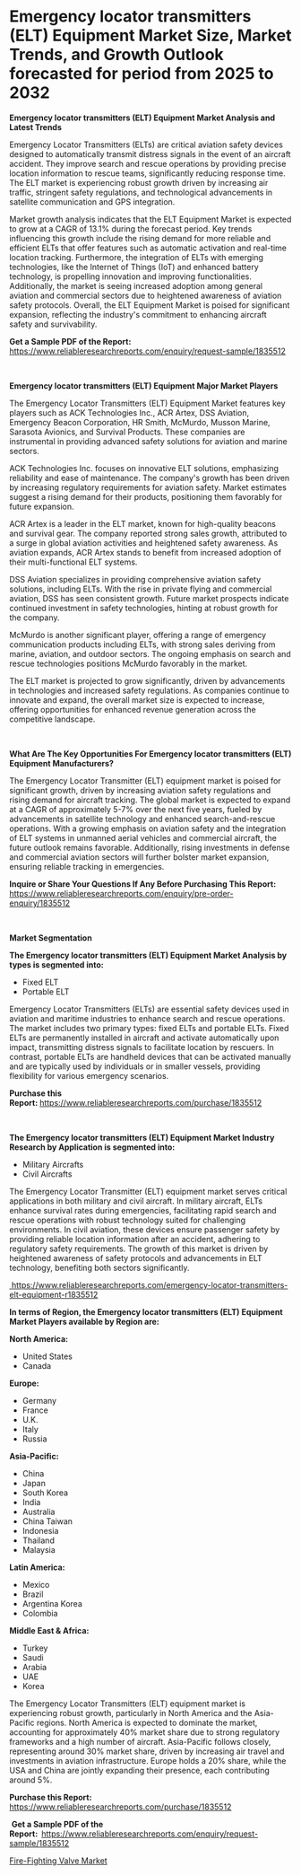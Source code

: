 <p><h1>Emergency locator transmitters (ELT) Equipment Market Size, Market Trends, and Growth Outlook forecasted for period from 2025 to 2032</h1></p><p><strong>Emergency locator transmitters (ELT) Equipment Market Analysis and Latest Trends</strong></p>
<p><p>Emergency Locator Transmitters (ELTs) are critical aviation safety devices designed to automatically transmit distress signals in the event of an aircraft accident. They improve search and rescue operations by providing precise location information to rescue teams, significantly reducing response time. The ELT market is experiencing robust growth driven by increasing air traffic, stringent safety regulations, and technological advancements in satellite communication and GPS integration.</p><p>Market growth analysis indicates that the ELT Equipment Market is expected to grow at a CAGR of 13.1% during the forecast period. Key trends influencing this growth include the rising demand for more reliable and efficient ELTs that offer features such as automatic activation and real-time location tracking. Furthermore, the integration of ELTs with emerging technologies, like the Internet of Things (IoT) and enhanced battery technology, is propelling innovation and improving functionalities. Additionally, the market is seeing increased adoption among general aviation and commercial sectors due to heightened awareness of aviation safety protocols. Overall, the ELT Equipment Market is poised for significant expansion, reflecting the industry's commitment to enhancing aircraft safety and survivability.</p></p>
<p><strong>Get a Sample PDF of the Report:&nbsp;</strong> <a href="https://www.reliableresearchreports.com/enquiry/request-sample/1835512?utm_campaign=2641&utm_medium=2&utm_source=Github&utm_content=ia&utm_term=26032025&utm_id=emergency-locator-transmitters-elt-equipment">https://www.reliableresearchreports.com/enquiry/request-sample/1835512</a></p>
<p>&nbsp;</p>
<p><strong>Emergency locator transmitters (ELT) Equipment Major Market Players</strong></p>
<p><p>The Emergency Locator Transmitters (ELT) Equipment Market features key players such as ACK Technologies Inc., ACR Artex, DSS Aviation, Emergency Beacon Corporation, HR Smith, McMurdo, Musson Marine, Sarasota Avionics, and Survival Products. These companies are instrumental in providing advanced safety solutions for aviation and marine sectors.</p><p>ACK Technologies Inc. focuses on innovative ELT solutions, emphasizing reliability and ease of maintenance. The company's growth has been driven by increasing regulatory requirements for aviation safety. Market estimates suggest a rising demand for their products, positioning them favorably for future expansion.</p><p>ACR Artex is a leader in the ELT market, known for high-quality beacons and survival gear. The company reported strong sales growth, attributed to a surge in global aviation activities and heightened safety awareness. As aviation expands, ACR Artex stands to benefit from increased adoption of their multi-functional ELT systems.</p><p>DSS Aviation specializes in providing comprehensive aviation safety solutions, including ELTs. With the rise in private flying and commercial aviation, DSS has seen consistent growth. Future market prospects indicate continued investment in safety technologies, hinting at robust growth for the company.</p><p>McMurdo is another significant player, offering a range of emergency communication products including ELTs, with strong sales deriving from marine, aviation, and outdoor sectors. The ongoing emphasis on search and rescue technologies positions McMurdo favorably in the market.</p><p>The ELT market is projected to grow significantly, driven by advancements in technologies and increased safety regulations. As companies continue to innovate and expand, the overall market size is expected to increase, offering opportunities for enhanced revenue generation across the competitive landscape.</p></p>
<p>&nbsp;</p>
<p><strong>What Are The Key Opportunities For Emergency locator transmitters (ELT) Equipment Manufacturers?</strong></p>
<p><p>The Emergency Locator Transmitter (ELT) equipment market is poised for significant growth, driven by increasing aviation safety regulations and rising demand for aircraft tracking. The global market is expected to expand at a CAGR of approximately 5-7% over the next five years, fueled by advancements in satellite technology and enhanced search-and-rescue operations. With a growing emphasis on aviation safety and the integration of ELT systems in unmanned aerial vehicles and commercial aircraft, the future outlook remains favorable. Additionally, rising investments in defense and commercial aviation sectors will further bolster market expansion, ensuring reliable tracking in emergencies.</p></p>
<p><strong>Inquire or Share Your Questions If Any Before Purchasing This Report:</strong> <a href="https://www.reliableresearchreports.com/enquiry/pre-order-enquiry/1835512?utm_campaign=2641&utm_medium=2&utm_source=Github&utm_content=ia&utm_term=26032025&utm_id=emergency-locator-transmitters-elt-equipment">https://www.reliableresearchreports.com/enquiry/pre-order-enquiry/1835512</a></p>
<p>&nbsp;</p>
<p><strong>Market Segmentation</strong></p>
<p><strong>The Emergency locator transmitters (ELT) Equipment Market Analysis by types is segmented into:</strong></p>
<p><ul><li>Fixed ELT</li><li>Portable ELT</li></ul></p>
<p><p>Emergency Locator Transmitters (ELTs) are essential safety devices used in aviation and maritime industries to enhance search and rescue operations. The market includes two primary types: fixed ELTs and portable ELTs. Fixed ELTs are permanently installed in aircraft and activate automatically upon impact, transmitting distress signals to facilitate location by rescuers. In contrast, portable ELTs are handheld devices that can be activated manually and are typically used by individuals or in smaller vessels, providing flexibility for various emergency scenarios.</p></p>
<p><strong>Purchase this Report:&nbsp;</strong><a href="https://www.reliableresearchreports.com/purchase/1835512?utm_campaign=2641&utm_medium=2&utm_source=Github&utm_content=ia&utm_term=26032025&utm_id=emergency-locator-transmitters-elt-equipment">https://www.reliableresearchreports.com/purchase/1835512</a></p>
<p>&nbsp;</p>
<p><strong>The Emergency locator transmitters (ELT) Equipment Market Industry Research by Application is segmented into:</strong></p>
<p><ul><li>Military Aircrafts</li><li>Civil Aircrafts</li></ul></p>
<p><p>The Emergency Locator Transmitter (ELT) equipment market serves critical applications in both military and civil aircraft. In military aircraft, ELTs enhance survival rates during emergencies, facilitating rapid search and rescue operations with robust technology suited for challenging environments. In civil aviation, these devices ensure passenger safety by providing reliable location information after an accident, adhering to regulatory safety requirements. The growth of this market is driven by heightened awareness of safety protocols and advancements in ELT technology, benefiting both sectors significantly.</p></p>
<p><a href="https://www.reliableresearchreports.com/emergency-locator-transmitters-elt-equipment-r1835512?utm_campaign=2641&utm_medium=2&utm_source=Github&utm_content=ia&utm_term=26032025&utm_id=emergency-locator-transmitters-elt-equipment">&nbsp;https://www.reliableresearchreports.com/emergency-locator-transmitters-elt-equipment-r1835512</a></p>
<p><strong>In terms of Region, the Emergency locator transmitters (ELT) Equipment Market Players available by Region are:</strong></p>
<p>
    <p> <strong> North America: </strong>
        <ul>
            <li>United States</li>
            <li>Canada</li>
        </ul>
        </p> 
    <p> <strong> Europe: </strong>
        <ul>
            <li>Germany</li>
            <li>France</li>
            <li>U.K.</li>
            <li>Italy</li>
            <li>Russia</li>
        </ul>
        </p> 
    <p> <strong> Asia-Pacific: </strong>
        <ul>
            <li>China</li>
            <li>Japan</li>
            <li>South Korea</li>
            <li>India</li>
            <li>Australia</li>
            <li>China Taiwan</li>
            <li>Indonesia</li>
            <li>Thailand</li>
            <li>Malaysia</li>
        </ul>
        </p> 
    <p> <strong> Latin America: </strong>
        <ul>
            <li>Mexico</li>
            <li>Brazil</li>
            <li>Argentina Korea</li>
            <li>Colombia</li>
        </ul>
        </p> 
    <p> <strong> Middle East & Africa: </strong>
        <ul>
            <li>Turkey</li>
            <li>Saudi</li>
            <li>Arabia</li>
            <li>UAE</li>
            <li>Korea</li>
        </ul>
    </p>
    </p>
<p><p>The Emergency Locator Transmitters (ELT) equipment market is experiencing robust growth, particularly in North America and the Asia-Pacific regions. North America is expected to dominate the market, accounting for approximately 40% market share due to strong regulatory frameworks and a high number of aircraft. Asia-Pacific follows closely, representing around 30% market share, driven by increasing air travel and investments in aviation infrastructure. Europe holds a 20% share, while the USA and China are jointly expanding their presence, each contributing around 5%.</p></p>
<p><strong>Purchase this Report: </strong><a href="https://www.reliableresearchreports.com/purchase/1835512?utm_campaign=2641&utm_medium=2&utm_source=Github&utm_content=ia&utm_term=26032025&utm_id=emergency-locator-transmitters-elt-equipment">https://www.reliableresearchreports.com/purchase/1835512</a></p>
<p>&nbsp;<strong>Get a Sample PDF of the Report:&nbsp;&nbsp;</strong><a href="https://www.reliableresearchreports.com/enquiry/request-sample/1835512?utm_campaign=2641&utm_medium=2&utm_source=Github&utm_content=ia&utm_term=26032025&utm_id=emergency-locator-transmitters-elt-equipment">https://www.reliableresearchreports.com/enquiry/request-sample/1835512</a></p>
<p><strong></strong></p>
<p><p><a href="https://github.com/bloggglazaie/Market-Research-Report-List-1/blob/main/fire-fighting-valve-market.md?utm_campaign=2641&utm_medium=2&utm_source=Github&utm_content=ia&utm_term=26032025&utm_id=emergency-locator-transmitters-elt-equipment">Fire-Fighting Valve Market</a></p></p>